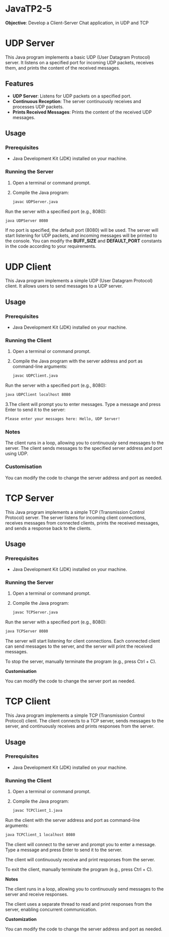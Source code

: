 # JavaTP2-5
**Objective**: Develop a Client-Server Chat application, in UDP and TCP

# UDP Server

This Java program implements a basic UDP (User Datagram Protocol) server. It listens on a specified port for incoming UDP packets, receives them, and prints the content of the received messages.

## Features

- **UDP Server**: Listens for UDP packets on a specified port.
- **Continuous Reception**: The server continuously receives and processes UDP packets.
- **Prints Received Messages**: Prints the content of the received UDP messages.

## Usage

### Prerequisites

- Java Development Kit (JDK) installed on your machine.

### Running the Server

1. Open a terminal or command prompt.

2. Compile the Java program:
   ```bash
   javac UDPServer.java
Run the server with a specified port (e.g., 8080):
   ```bash
   java UDPServer 8080
   ```

If no port is specified, the default port (8080) will be used.
The server will start listening for UDP packets, and incoming messages will be printed to the console.
You can modify the **BUFF_SIZE** and **DEFAULT_PORT** constants in the code according to your requirements.


# UDP Client

This Java program implements a simple UDP (User Datagram Protocol) client. It allows users to send messages to a UDP server.

## Usage

### Prerequisites

- Java Development Kit (JDK) installed on your machine.

### Running the Client

1. Open a terminal or command prompt.

2. Compile the Java program with the server address and port as command-line arguments:
   ```bash
   javac UDPClient.java
Run the server with a specified port (e.g., 8080):
   ```bash
   java UDPClient localhost 8080
   ```

3.The client will prompt you to enter messages. Type a message and press Enter to send it to the server:
   ```bash
   Please enter your messages here: Hello, UDP Server!
   ```
### Notes

The client runs in a loop, allowing you to continuously send messages to the server.
The client sends messages to the specified server address and port using UDP.

### Customisation

You can modify the code to change the server address and port as needed.
   
# TCP Server

This Java program implements a simple TCP (Transmission Control Protocol) server. The server listens for incoming client connections, receives messages from connected clients, prints the received messages, and sends a response back to the clients.

## Usage

### Prerequisites

- Java Development Kit (JDK) installed on your machine.

### Running the Server

1. Open a terminal or command prompt.

2. Compile the Java program:

   ```bash
   javac TCPServer.java
Run the server with a specified port (e.g., 8080):
```bash
java TCPServer 8080
```

The server will start listening for client connections. Each connected client can send messages to the server, and the server will print the received messages.

To stop the server, manually terminate the program (e.g., press Ctrl + C).

**Customisation**

You can modify the code to change the server port as needed.

# TCP Client

This Java program implements a simple TCP (Transmission Control Protocol) client. The client connects to a TCP server, sends messages to the server, and continuously receives and prints responses from the server.

## Usage

### Prerequisites

- Java Development Kit (JDK) installed on your machine.

### Running the Client

1. Open a terminal or command prompt.

2. Compile the Java program:

   ```bash
   javac TCPClient_1.java
Run the client with the server address and port as command-line arguments:
```bash
java TCPClient_1 localhost 8080
```
The client will connect to the server and prompt you to enter a message. Type a message and press Enter to send it to the server.

The client will continuously receive and print responses from the server.

To exit the client, manually terminate the program (e.g., press Ctrl + C).

**Notes**

The client runs in a loop, allowing you to continuously send messages to the server and receive responses.

The client uses a separate thread to read and print responses from the server, enabling concurrent communication.

**Customization**

You can modify the code to change the server address and port as needed.
